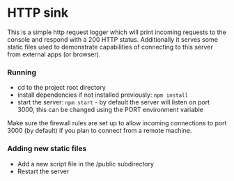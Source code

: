# HTTP sink #

This is a simple http request logger which will print incoming requests to the console and respond with a 200 HTTP status.
Additionally it serves some static files used to demonstrate capabilities of connecting to this server from external apps (or browser).

### Running ###

* cd to the project root directory
* install dependencies if not installed previously: ```npm install```
* start the server: ```npm start``` - by default the server will listen on port 3000, this can be changed using the PORT environment variable

Make sure the firewall rules are set up to allow incoming connections to port 3000 (by default) if you plan to connect from a remote machine.

### Adding new static files ###

* Add a new script file in the /public subdirectory
* Restart the server
